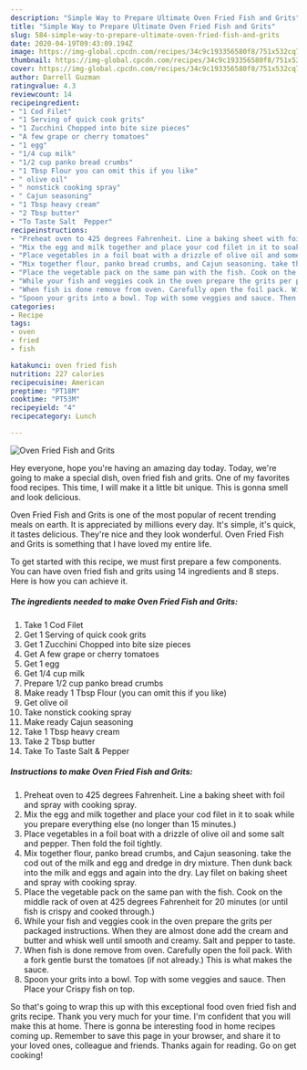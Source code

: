 ```yaml
---
description: "Simple Way to Prepare Ultimate Oven Fried Fish and Grits"
title: "Simple Way to Prepare Ultimate Oven Fried Fish and Grits"
slug: 584-simple-way-to-prepare-ultimate-oven-fried-fish-and-grits
date: 2020-04-19T09:43:09.194Z
image: https://img-global.cpcdn.com/recipes/34c9c193356580f8/751x532cq70/oven-fried-fish-and-grits-recipe-main-photo.jpg
thumbnail: https://img-global.cpcdn.com/recipes/34c9c193356580f8/751x532cq70/oven-fried-fish-and-grits-recipe-main-photo.jpg
cover: https://img-global.cpcdn.com/recipes/34c9c193356580f8/751x532cq70/oven-fried-fish-and-grits-recipe-main-photo.jpg
author: Darrell Guzman
ratingvalue: 4.3
reviewcount: 14
recipeingredient:
- "1 Cod Filet"
- "1 Serving of quick cook grits"
- "1 Zucchini Chopped into bite size pieces"
- "A few grape or cherry tomatoes"
- "1 egg"
- "1/4 cup milk"
- "1/2 cup panko bread crumbs"
- "1 Tbsp Flour you can omit this if you like"
- " olive oil"
- " nonstick cooking spray"
- " Cajun seasoning"
- "1 Tbsp heavy cream"
- "2 Tbsp butter"
- "To Taste Salt  Pepper"
recipeinstructions:
- "Preheat oven to 425 degrees Fahrenheit. Line a baking sheet with foil and spray with cooking spray."
- "Mix the egg and milk together and place your cod filet in it to soak while you prepare everything else (no longer than 15 minutes.)"
- "Place vegetables in a foil boat with a drizzle of olive oil and some salt and pepper. Then fold the foil tightly."
- "Mix together flour, panko bread crumbs, and Cajun seasoning. take the cod out of the milk and egg and dredge in dry mixture. Then dunk back into the milk and eggs and again into the dry. Lay filet on baking sheet and spray with cooking spray."
- "Place the vegetable pack on the same pan with the fish. Cook on the middle rack of oven at 425 degrees Fahrenheit for 20 minutes (or until fish is crispy and cooked through.)"
- "While your fish and veggies cook in the oven prepare the grits per packaged instructions. When they are almost done add the cream and butter and whisk well until smooth and creamy. Salt and pepper to taste."
- "When fish is done remove from oven. Carefully open the foil pack. With a fork gentle burst the tomatoes (if not already.) This is what makes the sauce."
- "Spoon your grits into a bowl. Top with some veggies and sauce. Then Place your Crispy fish on top."
categories:
- Recipe
tags:
- oven
- fried
- fish

katakunci: oven fried fish 
nutrition: 227 calories
recipecuisine: American
preptime: "PT18M"
cooktime: "PT53M"
recipeyield: "4"
recipecategory: Lunch

---
```



![Oven Fried Fish and Grits](https://img-global.cpcdn.com/recipes/34c9c193356580f8/751x532cq70/oven-fried-fish-and-grits-recipe-main-photo.jpg)

Hey everyone, hope you're having an amazing day today. Today, we're going to make a special dish, oven fried fish and grits. One of my favorites food recipes. This time, I will make it a little bit unique. This is gonna smell and look delicious.



Oven Fried Fish and Grits is one of the most popular of recent trending meals on earth. It is appreciated by millions every day. It's simple, it's quick, it tastes delicious. They're nice and they look wonderful. Oven Fried Fish and Grits is something that I have loved my entire life.


To get started with this recipe, we must first prepare a few components. You can have oven fried fish and grits using 14 ingredients and 8 steps. Here is how you can achieve it.

<!--inarticleads1-->

##### The ingredients needed to make Oven Fried Fish and Grits:

1. Take 1 Cod Filet
1. Get 1 Serving of quick cook grits
1. Get 1 Zucchini Chopped into bite size pieces
1. Get A few grape or cherry tomatoes
1. Get 1 egg
1. Get 1/4 cup milk
1. Prepare 1/2 cup panko bread crumbs
1. Make ready 1 Tbsp Flour (you can omit this if you like)
1. Get  olive oil
1. Take  nonstick cooking spray
1. Make ready  Cajun seasoning
1. Take 1 Tbsp heavy cream
1. Take 2 Tbsp butter
1. Take To Taste Salt &amp; Pepper




<!--inarticleads2-->

##### Instructions to make Oven Fried Fish and Grits:

1. Preheat oven to 425 degrees Fahrenheit. Line a baking sheet with foil and spray with cooking spray.
1. Mix the egg and milk together and place your cod filet in it to soak while you prepare everything else (no longer than 15 minutes.)
1. Place vegetables in a foil boat with a drizzle of olive oil and some salt and pepper. Then fold the foil tightly.
1. Mix together flour, panko bread crumbs, and Cajun seasoning. take the cod out of the milk and egg and dredge in dry mixture. Then dunk back into the milk and eggs and again into the dry. Lay filet on baking sheet and spray with cooking spray.
1. Place the vegetable pack on the same pan with the fish. Cook on the middle rack of oven at 425 degrees Fahrenheit for 20 minutes (or until fish is crispy and cooked through.)
1. While your fish and veggies cook in the oven prepare the grits per packaged instructions. When they are almost done add the cream and butter and whisk well until smooth and creamy. Salt and pepper to taste.
1. When fish is done remove from oven. Carefully open the foil pack. With a fork gentle burst the tomatoes (if not already.) This is what makes the sauce.
1. Spoon your grits into a bowl. Top with some veggies and sauce. Then Place your Crispy fish on top.




So that's going to wrap this up with this exceptional food oven fried fish and grits recipe. Thank you very much for your time. I'm confident that you will make this at home. There is gonna be interesting food in home recipes coming up. Remember to save this page in your browser, and share it to your loved ones, colleague and friends. Thanks again for reading. Go on get cooking!
